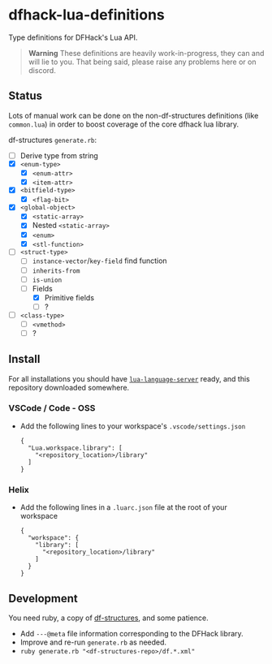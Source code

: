 # dfhack-lua-definitions

Type definitions for DFHack's Lua API.

> **Warning**
> These definitions are heavily work-in-progress, they can and will lie to you.
> That being said, please raise any problems here or on discord.

## Status

Lots of manual work can be done on the non-df-structures definitions
(like `common.lua`) in order to boost coverage of the core dfhack lua library.

df-structures `generate.rb`:
- [ ] Derive type from string
- [x] `<enum-type>`
  - [x] `<enum-attr>`
  - [x] `<item-attr>`
- [x] `<bitfield-type>`
  - [x] `<flag-bit>`
- [x] `<global-object>`
  - [x] `<static-array>`
  - [x] Nested `<static-array>`
  - [x] `<enum>`
  - [x] `<stl-function>`
- [ ] `<struct-type>`
  - [ ] `instance-vector`/`key-field` find function
  - [ ] `inherits-from`
  - [ ] `is-union`
  - [ ] Fields
    - [x] Primitive fields
    - [ ] ?
- [ ] `<class-type>`
  - [ ] `<vmethod>`
  - [ ] ?

## Install

For all installations you should have 
[`lua-language-server`](https://github.com/LuaLS/lua-language-server) ready,
and this repository downloaded somewhere.

### VSCode / Code - OSS

- Add the following lines to your workspace's `.vscode/settings.json`
  ```
  {
    "Lua.workspace.library": [
      "<repository_location>/library"
    ]
  }
  ```

### Helix

- Add the following lines in a `.luarc.json` file at the root of your workspace
  ```
  {
    "workspace": {
      "library": [
        "<repository_location>/library"
      ]
    }
  }
  ```

## Development

You need ruby, a copy of [df-structures](//github.com/DFHack/df-structures),
and some patience.

- Add `---@meta` file information corresponding to the DFHack library.
- Improve and re-run `generate.rb` as needed.
- `ruby generate.rb "<df-structures-repo>/df.*.xml"`

